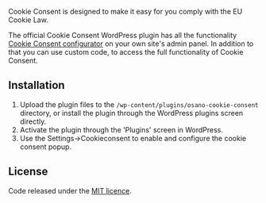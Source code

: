 Cookie Consent is designed to make it easy for you comply with the EU Cookie Law.

The official Cookie Consent WordPress plugin has all the functionality [Cookie Consent configurator](https://cookieconsent.osano.com/download/ "Cookie Consent JS plugin page") on your own site's admin panel.
In addition to that you can use custom code, to access the full functionality of Cookie Consent.

## Installation

1. Upload the plugin files to the `/wp-content/plugins/osano-cookie-consent` directory, or install the plugin through the WordPress plugins screen directly.
2. Activate the plugin through the 'Plugins' screen in WordPress.
3. Use the Settings->Cookieconsent to enable and configure the cookie consent popup.

## License

Code released under the [MIT licence](http://opensource.org/licenses/MIT).
